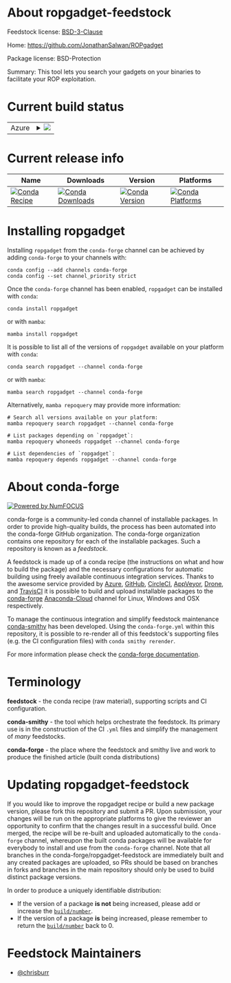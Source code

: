 About ropgadget-feedstock
=========================

Feedstock license: [BSD-3-Clause](https://github.com/conda-forge/ropgadget-feedstock/blob/main/LICENSE.txt)

Home: https://github.com/JonathanSalwan/ROPgadget

Package license: BSD-Protection

Summary: This tool lets you search your gadgets on your binaries to facilitate your ROP exploitation.

Current build status
====================


<table>
    
  <tr>
    <td>Azure</td>
    <td>
      <details>
        <summary>
          <a href="https://dev.azure.com/conda-forge/feedstock-builds/_build/latest?definitionId=11969&branchName=main">
            <img src="https://dev.azure.com/conda-forge/feedstock-builds/_apis/build/status/ropgadget-feedstock?branchName=main">
          </a>
        </summary>
        <table>
          <thead><tr><th>Variant</th><th>Status</th></tr></thead>
          <tbody><tr>
              <td>linux_64_python3.10.____cpython</td>
              <td>
                <a href="https://dev.azure.com/conda-forge/feedstock-builds/_build/latest?definitionId=11969&branchName=main">
                  <img src="https://dev.azure.com/conda-forge/feedstock-builds/_apis/build/status/ropgadget-feedstock?branchName=main&jobName=linux&configuration=linux%20linux_64_python3.10.____cpython" alt="variant">
                </a>
              </td>
            </tr><tr>
              <td>linux_64_python3.8.____cpython</td>
              <td>
                <a href="https://dev.azure.com/conda-forge/feedstock-builds/_build/latest?definitionId=11969&branchName=main">
                  <img src="https://dev.azure.com/conda-forge/feedstock-builds/_apis/build/status/ropgadget-feedstock?branchName=main&jobName=linux&configuration=linux%20linux_64_python3.8.____cpython" alt="variant">
                </a>
              </td>
            </tr><tr>
              <td>linux_64_python3.9.____cpython</td>
              <td>
                <a href="https://dev.azure.com/conda-forge/feedstock-builds/_build/latest?definitionId=11969&branchName=main">
                  <img src="https://dev.azure.com/conda-forge/feedstock-builds/_apis/build/status/ropgadget-feedstock?branchName=main&jobName=linux&configuration=linux%20linux_64_python3.9.____cpython" alt="variant">
                </a>
              </td>
            </tr><tr>
              <td>osx_64_python3.10.____cpython</td>
              <td>
                <a href="https://dev.azure.com/conda-forge/feedstock-builds/_build/latest?definitionId=11969&branchName=main">
                  <img src="https://dev.azure.com/conda-forge/feedstock-builds/_apis/build/status/ropgadget-feedstock?branchName=main&jobName=osx&configuration=osx%20osx_64_python3.10.____cpython" alt="variant">
                </a>
              </td>
            </tr><tr>
              <td>osx_64_python3.8.____cpython</td>
              <td>
                <a href="https://dev.azure.com/conda-forge/feedstock-builds/_build/latest?definitionId=11969&branchName=main">
                  <img src="https://dev.azure.com/conda-forge/feedstock-builds/_apis/build/status/ropgadget-feedstock?branchName=main&jobName=osx&configuration=osx%20osx_64_python3.8.____cpython" alt="variant">
                </a>
              </td>
            </tr><tr>
              <td>osx_64_python3.9.____cpython</td>
              <td>
                <a href="https://dev.azure.com/conda-forge/feedstock-builds/_build/latest?definitionId=11969&branchName=main">
                  <img src="https://dev.azure.com/conda-forge/feedstock-builds/_apis/build/status/ropgadget-feedstock?branchName=main&jobName=osx&configuration=osx%20osx_64_python3.9.____cpython" alt="variant">
                </a>
              </td>
            </tr><tr>
              <td>win_64_python3.10.____cpython</td>
              <td>
                <a href="https://dev.azure.com/conda-forge/feedstock-builds/_build/latest?definitionId=11969&branchName=main">
                  <img src="https://dev.azure.com/conda-forge/feedstock-builds/_apis/build/status/ropgadget-feedstock?branchName=main&jobName=win&configuration=win%20win_64_python3.10.____cpython" alt="variant">
                </a>
              </td>
            </tr><tr>
              <td>win_64_python3.8.____cpython</td>
              <td>
                <a href="https://dev.azure.com/conda-forge/feedstock-builds/_build/latest?definitionId=11969&branchName=main">
                  <img src="https://dev.azure.com/conda-forge/feedstock-builds/_apis/build/status/ropgadget-feedstock?branchName=main&jobName=win&configuration=win%20win_64_python3.8.____cpython" alt="variant">
                </a>
              </td>
            </tr><tr>
              <td>win_64_python3.9.____cpython</td>
              <td>
                <a href="https://dev.azure.com/conda-forge/feedstock-builds/_build/latest?definitionId=11969&branchName=main">
                  <img src="https://dev.azure.com/conda-forge/feedstock-builds/_apis/build/status/ropgadget-feedstock?branchName=main&jobName=win&configuration=win%20win_64_python3.9.____cpython" alt="variant">
                </a>
              </td>
            </tr>
          </tbody>
        </table>
      </details>
    </td>
  </tr>
</table>

Current release info
====================

| Name | Downloads | Version | Platforms |
| --- | --- | --- | --- |
| [![Conda Recipe](https://img.shields.io/badge/recipe-ropgadget-green.svg)](https://anaconda.org/conda-forge/ropgadget) | [![Conda Downloads](https://img.shields.io/conda/dn/conda-forge/ropgadget.svg)](https://anaconda.org/conda-forge/ropgadget) | [![Conda Version](https://img.shields.io/conda/vn/conda-forge/ropgadget.svg)](https://anaconda.org/conda-forge/ropgadget) | [![Conda Platforms](https://img.shields.io/conda/pn/conda-forge/ropgadget.svg)](https://anaconda.org/conda-forge/ropgadget) |

Installing ropgadget
====================

Installing `ropgadget` from the `conda-forge` channel can be achieved by adding `conda-forge` to your channels with:

```
conda config --add channels conda-forge
conda config --set channel_priority strict
```

Once the `conda-forge` channel has been enabled, `ropgadget` can be installed with `conda`:

```
conda install ropgadget
```

or with `mamba`:

```
mamba install ropgadget
```

It is possible to list all of the versions of `ropgadget` available on your platform with `conda`:

```
conda search ropgadget --channel conda-forge
```

or with `mamba`:

```
mamba search ropgadget --channel conda-forge
```

Alternatively, `mamba repoquery` may provide more information:

```
# Search all versions available on your platform:
mamba repoquery search ropgadget --channel conda-forge

# List packages depending on `ropgadget`:
mamba repoquery whoneeds ropgadget --channel conda-forge

# List dependencies of `ropgadget`:
mamba repoquery depends ropgadget --channel conda-forge
```


About conda-forge
=================

[![Powered by
NumFOCUS](https://img.shields.io/badge/powered%20by-NumFOCUS-orange.svg?style=flat&colorA=E1523D&colorB=007D8A)](https://numfocus.org)

conda-forge is a community-led conda channel of installable packages.
In order to provide high-quality builds, the process has been automated into the
conda-forge GitHub organization. The conda-forge organization contains one repository
for each of the installable packages. Such a repository is known as a *feedstock*.

A feedstock is made up of a conda recipe (the instructions on what and how to build
the package) and the necessary configurations for automatic building using freely
available continuous integration services. Thanks to the awesome service provided by
[Azure](https://azure.microsoft.com/en-us/services/devops/), [GitHub](https://github.com/),
[CircleCI](https://circleci.com/), [AppVeyor](https://www.appveyor.com/),
[Drone](https://cloud.drone.io/welcome), and [TravisCI](https://travis-ci.com/)
it is possible to build and upload installable packages to the
[conda-forge](https://anaconda.org/conda-forge) [Anaconda-Cloud](https://anaconda.org/)
channel for Linux, Windows and OSX respectively.

To manage the continuous integration and simplify feedstock maintenance
[conda-smithy](https://github.com/conda-forge/conda-smithy) has been developed.
Using the ``conda-forge.yml`` within this repository, it is possible to re-render all of
this feedstock's supporting files (e.g. the CI configuration files) with ``conda smithy rerender``.

For more information please check the [conda-forge documentation](https://conda-forge.org/docs/).

Terminology
===========

**feedstock** - the conda recipe (raw material), supporting scripts and CI configuration.

**conda-smithy** - the tool which helps orchestrate the feedstock.
                   Its primary use is in the construction of the CI ``.yml`` files
                   and simplify the management of *many* feedstocks.

**conda-forge** - the place where the feedstock and smithy live and work to
                  produce the finished article (built conda distributions)


Updating ropgadget-feedstock
============================

If you would like to improve the ropgadget recipe or build a new
package version, please fork this repository and submit a PR. Upon submission,
your changes will be run on the appropriate platforms to give the reviewer an
opportunity to confirm that the changes result in a successful build. Once
merged, the recipe will be re-built and uploaded automatically to the
`conda-forge` channel, whereupon the built conda packages will be available for
everybody to install and use from the `conda-forge` channel.
Note that all branches in the conda-forge/ropgadget-feedstock are
immediately built and any created packages are uploaded, so PRs should be based
on branches in forks and branches in the main repository should only be used to
build distinct package versions.

In order to produce a uniquely identifiable distribution:
 * If the version of a package **is not** being increased, please add or increase
   the [``build/number``](https://docs.conda.io/projects/conda-build/en/latest/resources/define-metadata.html#build-number-and-string).
 * If the version of a package **is** being increased, please remember to return
   the [``build/number``](https://docs.conda.io/projects/conda-build/en/latest/resources/define-metadata.html#build-number-and-string)
   back to 0.

Feedstock Maintainers
=====================

* [@chrisburr](https://github.com/chrisburr/)

